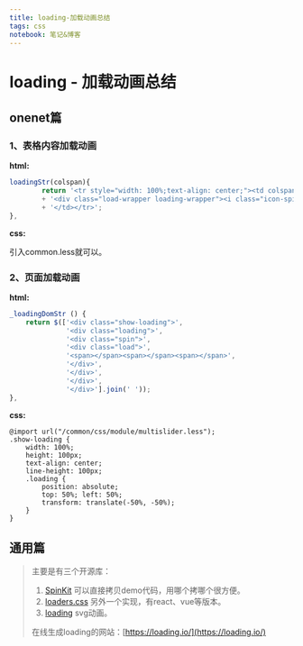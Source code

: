 ```yaml
---
title: loading-加载动画总结
tags: css
notebook: 笔记&博客
---
```

# loading - 加载动画总结

## onenet篇

### 1、表格内容加载动画

**html:**

```javascript
loadingStr(colspan){
        return '<tr style="width: 100%;text-align: center;"><td colspan="'+colspan+'">'
        + '<div class="load-wrapper loading-wrapper"><i class="icon-spin5 animate-spin"></i></div>'
        + '</td></tr>';
},
```

**css:**

引入common.less就可以。

### 2、页面加载动画

**html:**

```javascript
_loadingDomStr () {
    return $(['<div class="show-loading">',
              '<div class="loading">',
              '<div class="spin">',
              '<div class="load">',
              '<span></span><span></span><span></span>',
              '</div>',
              '</div>',
              '</div>',
              '</div>'].join(' '));
},
```

**css:**

```less
@import url("/common/css/module/multislider.less");
.show-loading {
    width: 100%;
    height: 100px;
	text-align: center;
	line-height: 100px;
	.loading {
		position: absolute;
		top: 50%; left: 50%;
		transform: translate(-50%, -50%);
	}
}
```

## 通用篇

> 主要是有三个开源库：
>
> 1. [SpinKit](https://github.com/tobiasahlin/SpinKit) 可以直接拷贝demo代码，用哪个拷哪个很方便。
> 2. [loaders.css](https://github.com/ConnorAtherton/loaders.css) 另外一个实现，有react、vue等版本。
> 3. [loading](https://github.com/jxnblk/loading/) svg动画。
>
> 在线生成loading的网站：[https://loading.io/](https://loading.io/)
